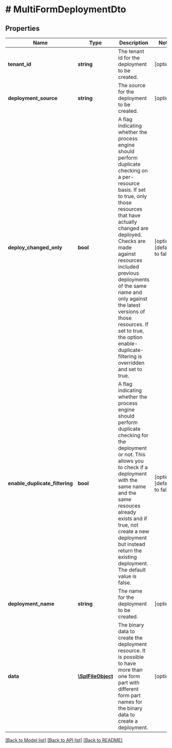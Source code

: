 # # MultiFormDeploymentDto

## Properties

Name | Type | Description | Notes
------------ | ------------- | ------------- | -------------
**tenant_id** | **string** | The tenant id for the deployment to be created. | [optional] 
**deployment_source** | **string** | The source for the deployment to be created. | [optional] 
**deploy_changed_only** | **bool** | A flag indicating whether the process engine should perform duplicate checking on a per-resource basis. If set to true, only those resources that have actually changed are deployed. Checks are made against resources included previous deployments of the same name and only against the latest versions of those resources. If set to true, the option enable-duplicate-filtering is overridden and set to true. | [optional] [default to false]
**enable_duplicate_filtering** | **bool** | A flag indicating whether the process engine should perform duplicate checking for the deployment or not. This allows you to check if a deployment with the same name and the same resouces already exists and if true, not create a new deployment but instead return the existing deployment. The default value is false. | [optional] [default to false]
**deployment_name** | **string** | The name for the deployment to be created. | [optional] 
**data** | [**\SplFileObject**](\SplFileObject.md) | The binary data to create the deployment resource. It is possible to have more than one form part with different form part names for the binary data to create a deployment. | [optional] 

[[Back to Model list]](../../README.md#documentation-for-models) [[Back to API list]](../../README.md#documentation-for-api-endpoints) [[Back to README]](../../README.md)


